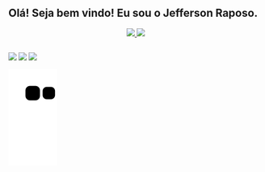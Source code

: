 ## Olá! Seja bem vindo! Eu sou o Jefferson Raposo.


<div align="center">
  <a href="https://github.com/jeffersonraposo">
  <img height="160em" src="https://github-readme-stats.vercel.app/api?username=jeffersonraposo&show_icons=true&theme=dark&include_all_commits=true&count_private=true"/>
  <img height="160em" src="https://github-readme-stats.vercel.app/api/top-langs/?username=jeffersonraposo&layout=compact&langs_count=7&theme=dark"/>
</div>
  
  ##
  
<div> 
  <a href="https://instagram.com/jeffersonraposo" target="_blank"><img src="https://img.shields.io/badge/-Instagram-%23E4405F?style=for-the-badge&logo=instagram&logoColor=white" target="_blank"></a>
  <a href = "mailto:jefferson.raposo22@gmail.com"><img src="https://img.shields.io/badge/-Gmail-%23333?style=for-the-badge&logo=gmail&logoColor=white" target="_blank"></a>
  <a href="https://www.linkedin.com/in/jefferson-raposo/" target="_blank"><img src="https://img.shields.io/badge/-LinkedIn-%230077B5?style=for-the-badge&logo=linkedin&logoColor=white" target="_blank"></a> 
 
  ![Snake animation](https://github.com/rafaballerini/rafaballerini/blob/output/github-contribution-grid-snake.svg)
 
</div>
  
